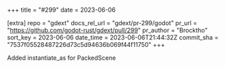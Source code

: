 +++
title = "#299"
date = 2023-06-06

[extra]
repo = "gdext"
docs_rel_url = "gdext/pr-299/godot"
pr_url = "https://github.com/godot-rust/gdext/pull/299"
pr_author = "Brocktho"
sort_key = 2023-06-06
date_time = 2023-06-06T21:44:32Z
commit_sha = "7537f05528487226d73c5d94636b069f44f11750"
+++

Added instantiate_as for PackedScene
